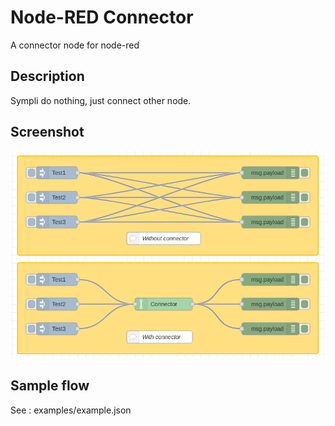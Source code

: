 # Node-RED Connector
A connector node for node-red

## Description
Sympli do nothing, just connect other node.

## Screenshot
<img src="https://raw.githubusercontent.com/xylle/node-red-contrib-connector/master/Screenshot/demo.png">

## Sample flow
See : examples/example.json

